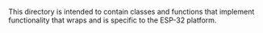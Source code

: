 This directory is intended to contain classes and functions that implement functionality that wraps and is specific to the ESP-32 platform. 